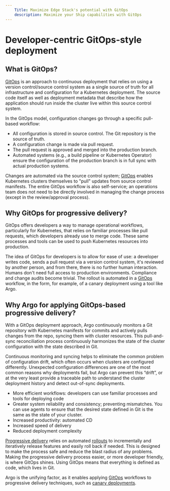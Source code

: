 ```yaml
---
    Title: Maximize Edge Stack's potential with GitOps 
    description: Maximize your Ship capabilities with GitOps
---
```


# Developer-centric GitOps-style deployment 

## What is GitOps?

[GitOps](/learn/kubernetes-glossary/gitops/) is an approach to continuous deployment that relies on using a version control/source control system as a single source of truth for all infrastructure and configuration for a Kubernetes deployment. The source code itself as well as deployment metadata that describe how the application should run inside the cluster live within this source control system. 

In the GitOps model, configuration changes go through a specific pull-based workflow:

*   All configuration is stored in source control. The Git repository is the source of truth.
*   A configuration change is made via pull request.
*   The pull request is approved and merged into the production branch.
*   Automated systems (e.g., a build pipeline or Kubernetes Operator) ensure the configuration of the production branch is in full sync with actual production systems.

Changes are automated via the source control system; [GitOps](/resources/cloud-native-workflow-gitops-and-kubernetes/) enables Kubernetes clusters themselves to "pull" updates from source control manifests. The entire GitOps workflow is also self-service; an operations team does not need to be directly involved in managing the change process (except in the review/approval process). 

## Why GitOps for progressive delivery?

GitOps offers developers a way to manage operational workflows, particularly for Kubernetes, that relies on familiar processes like pull requests, which developers already use to merge code. These same processes and tools can be used to push Kubernetes resources into production. 

The idea of GitOps for developers is to allow for ease of use: a developer writes code, sends a pull request via a version control system, it's reviewed by another person, and from there, there is no further human interaction. Humans don't need full access to production environments. Compliance and change audits become trivial. The rollout is automated in a [GitOps](/podcasts/katie-gamanji-on-kubernetes-tooling-dx-gitops-and-the-cluster-api/) workflow, in the form, for example, of a canary deployment using a tool like Argo.

## Why Argo for applying GitOps-based progressive delivery?

With a GitOps deployment approach, Argo continuously monitors a Git repository with Kubernetes manifests for commits and actively pulls changes from the repo, syncing them with cluster resources. This pull-and-sync reconciliation process continuously harmonizes the state of the cluster configuration with the state described in Git. 

Continuous monitoring and syncing helps to eliminate the common problem of configuration drift, which often occurs when clusters are configured differently. Unexpected configuration differences are one of the most common reasons why deployments fail, but Argo can prevent this “drift”, or at the very least provide a traceable path to understand the cluster deployment history and detect out-of-sync deployments. 

*   More efficient workflows: developers can use familiar processes and tools for deploying code
*   Greater system reliability and consistency; preventing mismatches. You can use agents to ensure that the desired state defined in Git is the same as the state of your cluster.
*   Increased productivity: automated CD
*   Increased speed of delivery 
*   Reduced deployment complexity

[Progressive delivery](../cicd/) relies on automated [rollouts](../../howtos/configure-argo-rollouts/) to incrementally and iteratively release features and easily roll back if needed. This is designed to make the process safe and reduce the blast radius of any problems. Making the progressive delivery process easier, or more developer friendly, is where GitOps shines. Using GitOps means that everything is defined as code, which lives in Git. 

Argo is the unifying factor, as it enables applying [GitOps](https://www.getambassador.io/docs/edge-stack/latest/topics/concepts/gitops-continuous-delivery/) workflows to progressive delivery techniques, such as [canary deployments](https://blog.argoproj.io/deploying-argo-rollouts-with-ambassador-for-canary-releases-on-kubernetes-f5910ed1fd61).
